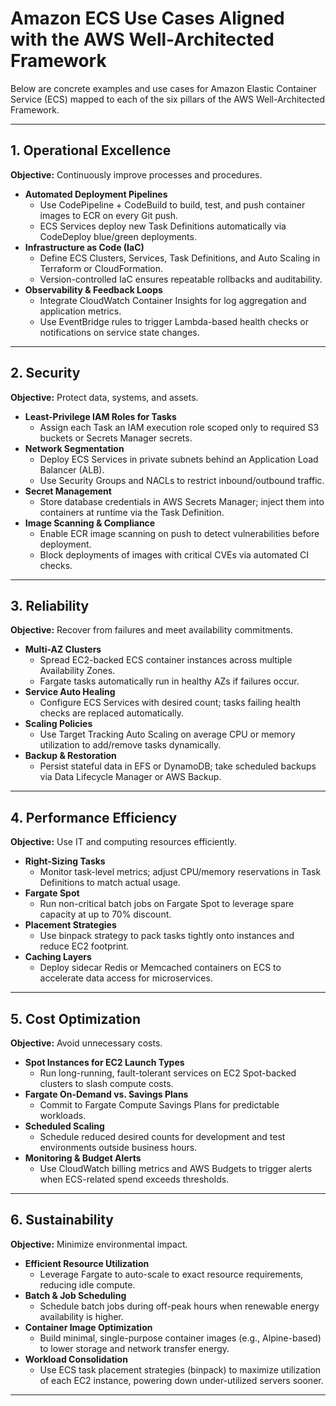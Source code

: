 # Amazon ECS Use Cases Aligned with the AWS Well-Architected Framework

Below are concrete examples and use cases for Amazon Elastic Container Service (ECS) mapped to each of the six pillars of the AWS Well-Architected Framework.

---

## 1. Operational Excellence  
**Objective:** Continuously improve processes and procedures.

- **Automated Deployment Pipelines**  
  - Use CodePipeline + CodeBuild to build, test, and push container images to ECR on every Git push.  
  - ECS Services deploy new Task Definitions automatically via CodeDeploy blue/green deployments.  
- **Infrastructure as Code (IaC)**  
  - Define ECS Clusters, Services, Task Definitions, and Auto Scaling in Terraform or CloudFormation.  
  - Version-controlled IaC ensures repeatable rollbacks and auditability.  
- **Observability & Feedback Loops**  
  - Integrate CloudWatch Container Insights for log aggregation and application metrics.  
  - Use EventBridge rules to trigger Lambda-based health checks or notifications on service state changes.

---

## 2. Security  
**Objective:** Protect data, systems, and assets.

- **Least-Privilege IAM Roles for Tasks**  
  - Assign each Task an IAM execution role scoped only to required S3 buckets or Secrets Manager secrets.  
- **Network Segmentation**  
  - Deploy ECS Services in private subnets behind an Application Load Balancer (ALB).  
  - Use Security Groups and NACLs to restrict inbound/outbound traffic.  
- **Secret Management**  
  - Store database credentials in AWS Secrets Manager; inject them into containers at runtime via the Task Definition.  
- **Image Scanning & Compliance**  
  - Enable ECR image scanning on push to detect vulnerabilities before deployment.  
  - Block deployments of images with critical CVEs via automated CI checks.

---

## 3. Reliability  
**Objective:** Recover from failures and meet availability commitments.

- **Multi-AZ Clusters**  
  - Spread EC2-backed ECS container instances across multiple Availability Zones.  
  - Fargate tasks automatically run in healthy AZs if failures occur.  
- **Service Auto Healing**  
  - Configure ECS Services with desired count; tasks failing health checks are replaced automatically.  
- **Scaling Policies**  
  - Use Target Tracking Auto Scaling on average CPU or memory utilization to add/remove tasks dynamically.  
- **Backup & Restoration**  
  - Persist stateful data in EFS or DynamoDB; take scheduled backups via Data Lifecycle Manager or AWS Backup.

---

## 4. Performance Efficiency  
**Objective:** Use IT and computing resources efficiently.

- **Right-Sizing Tasks**  
  - Monitor task-level metrics; adjust CPU/memory reservations in Task Definitions to match actual usage.  
- **Fargate Spot**  
  - Run non-critical batch jobs on Fargate Spot to leverage spare capacity at up to 70% discount.  
- **Placement Strategies**  
  - Use binpack strategy to pack tasks tightly onto instances and reduce EC2 footprint.  
- **Caching Layers**  
  - Deploy sidecar Redis or Memcached containers on ECS to accelerate data access for microservices.

---

## 5. Cost Optimization  
**Objective:** Avoid unnecessary costs.

- **Spot Instances for EC2 Launch Types**  
  - Run long-running, fault-tolerant services on EC2 Spot-backed clusters to slash compute costs.  
- **Fargate On-Demand vs. Savings Plans**  
  - Commit to Fargate Compute Savings Plans for predictable workloads.  
- **Scheduled Scaling**  
  - Schedule reduced desired counts for development and test environments outside business hours.  
- **Monitoring & Budget Alerts**  
  - Use CloudWatch billing metrics and AWS Budgets to trigger alerts when ECS-related spend exceeds thresholds.

---

## 6. Sustainability  
**Objective:** Minimize environmental impact.

- **Efficient Resource Utilization**  
  - Leverage Fargate to auto-scale to exact resource requirements, reducing idle compute.  
- **Batch & Job Scheduling**  
  - Schedule batch jobs during off-peak hours when renewable energy availability is higher.  
- **Container Image Optimization**  
  - Build minimal, single-purpose container images (e.g., Alpine-based) to lower storage and network transfer energy.  
- **Workload Consolidation**  
  - Use ECS task placement strategies (binpack) to maximize utilization of each EC2 instance, powering down under-utilized servers sooner.

---

